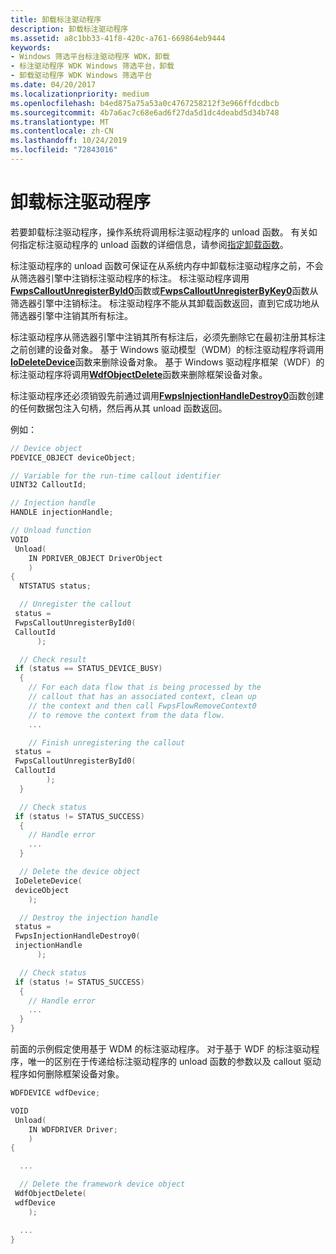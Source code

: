 ```yaml
---
title: 卸载标注驱动程序
description: 卸载标注驱动程序
ms.assetid: a8c1bb33-41f8-420c-a761-669864eb9444
keywords:
- Windows 筛选平台标注驱动程序 WDK，卸载
- 标注驱动程序 WDK Windows 筛选平台，卸载
- 卸载驱动程序 WDK Windows 筛选平台
ms.date: 04/20/2017
ms.localizationpriority: medium
ms.openlocfilehash: b4ed875a75a53a0c4767258212f3e966ffdcdbcb
ms.sourcegitcommit: 4b7a6ac7c68e6ad6f27da5d1dc4deabd5d34b748
ms.translationtype: MT
ms.contentlocale: zh-CN
ms.lasthandoff: 10/24/2019
ms.locfileid: "72843016"
---
```

# <a name="unloading-a-callout-driver"></a>卸载标注驱动程序


若要卸载标注驱动程序，操作系统将调用标注驱动程序的 unload 函数。 有关如何指定标注驱动程序的 unload 函数的详细信息，请参阅[指定卸载函数](specifying-an-unload-function.md)。

标注驱动程序的 unload 函数可保证在从系统内存中卸载标注驱动程序之前，不会从筛选器引擎中注销标注驱动程序的标注。 标注驱动程序调用[**FwpsCalloutUnregisterById0**](https://docs.microsoft.com/windows-hardware/drivers/ddi/fwpsk/nf-fwpsk-fwpscalloutunregisterbyid0)函数或[**FwpsCalloutUnregisterByKey0**](https://docs.microsoft.com/windows-hardware/drivers/ddi/fwpsk/nf-fwpsk-fwpscalloutunregisterbykey0)函数从筛选器引擎中注销标注。 标注驱动程序不能从其卸载函数返回，直到它成功地从筛选器引擎中注销其所有标注。

标注驱动程序从筛选器引擎中注销其所有标注后，必须先删除它在最初注册其标注之前创建的设备对象。 基于 Windows 驱动模型（WDM）的标注驱动程序将调用[**IoDeleteDevice**](https://docs.microsoft.com/windows-hardware/drivers/ddi/wdm/nf-wdm-iodeletedevice)函数来删除设备对象。 基于 Windows 驱动程序框架（WDF）的标注驱动程序将调用[**WdfObjectDelete**](https://docs.microsoft.com/windows-hardware/drivers/ddi/wdfobject/nf-wdfobject-wdfobjectdelete)函数来删除框架设备对象。

标注驱动程序还必须销毁先前通过调用[**FwpsInjectionHandleDestroy0**](https://docs.microsoft.com/windows-hardware/drivers/ddi/fwpsk/nf-fwpsk-fwpsinjectionhandledestroy0)函数创建的任何数据包注入句柄，然后再从其 unload 函数返回。

例如：

```C++
// Device object
PDEVICE_OBJECT deviceObject;

// Variable for the run-time callout identifier
UINT32 CalloutId;

// Injection handle
HANDLE injectionHandle;

// Unload function
VOID
 Unload(
    IN PDRIVER_OBJECT DriverObject
    )
{
  NTSTATUS status;

  // Unregister the callout
 status =
 FwpsCalloutUnregisterById0(
 CalloutId
      );

  // Check result
 if (status == STATUS_DEVICE_BUSY)
  {
    // For each data flow that is being processed by the
    // callout that has an associated context, clean up
    // the context and then call FwpsFlowRemoveContext0
    // to remove the context from the data flow.
    ...

    // Finish unregistering the callout
 status =
 FwpsCalloutUnregisterById0(
 CalloutId
        );
  }

  // Check status
 if (status != STATUS_SUCCESS)
  {
    // Handle error
    ...
  }

  // Delete the device object
 IoDeleteDevice(
 deviceObject
    );

  // Destroy the injection handle
 status =
 FwpsInjectionHandleDestroy0(
 injectionHandle
      );

  // Check status
 if (status != STATUS_SUCCESS)
  {
    // Handle error
    ...
  }
}
```

前面的示例假定使用基于 WDM 的标注驱动程序。 对于基于 WDF 的标注驱动程序，唯一的区别在于传递给标注驱动程序的 unload 函数的参数以及 callout 驱动程序如何删除框架设备对象。

```C++
WDFDEVICE wdfDevice;

VOID
 Unload(
    IN WDFDRIVER Driver;
    )
{

  ...

  // Delete the framework device object
 WdfObjectDelete(
 wdfDevice
    );

  ...
}
```

 

 





